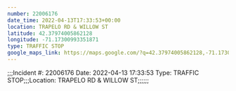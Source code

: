 ```yaml
---
number: 22006176
date_time: 2022-04-13T17:33:53+00:00
location: TRAPELO RD & WILLOW ST
latitude: 42.37974005862128
longitude: -71.17300993351871
type: TRAFFIC STOP
google_maps_link: https://maps.google.com/?q=42.37974005862128,-71.17300993351871
---
```


;;;Incident #: 22006176  Date: 2022-04-13 17:33:53   Type: TRAFFIC STOP;;;Location: TRAPELO RD & WILLOW ST;;;;;;
